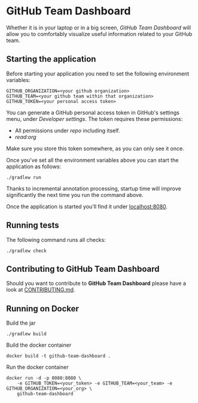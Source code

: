 # GitHub Team Dashboard

Whether it is in your laptop or in a big screen, _GitHub Team Dashboard_ will allow you to comfortably visualize
useful information related to your GitHub team.

## Starting the application

Before starting your application you need to set the following environment variables:

    GITHUB_ORGANIZATION=<your github organization>
    GITHUB_TEAM=<your github team within that organization>
    GITHUB_TOKEN=<your personal access token>

You can generate a GitHub personal access token in GitHub's settings menu, under _Developer settings_. The token
requires these permissions:

* All permissions under _repo_ including itself.
* _read:org_

Make sure you store this token somewhere, as you can only see it once.

Once you've set all the environment variables above you can start the application as follows:

    ./gradlew run

Thanks to incremental annotation processing, startup time will improve significantly the next time you run the command
above.

Once the application is started you'll find it under [localhost:8080](http://localhost:8080).

## Running tests

The following command runs all checks:

    ./gradlew check

## Contributing to GitHub Team Dashboard

Should you want to contribute to **GitHub Team Dashboard** please have a look at
[CONTRIBUTING.md](CONTRIBUTING.md).

## Running on Docker

Build the jar
    
    ./gradlew build
    
Build the docker container
    
    docker build -t github-team-dashboard .
    
Run the docker container
    
    docker run -d -p 8080:8080 \
        -e GITHUB_TOKEN=<your_token> -e GITHUB_TEAM=<your_team> -e GITHUB_ORGANIZATION=<your_org> \
        github-team-dashboard
